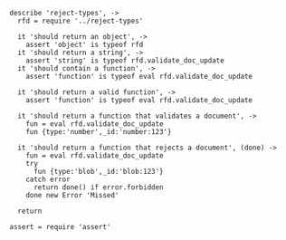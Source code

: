     describe 'reject-types', ->
      rfd = require '../reject-types'

      it 'should return an object', ->
        assert 'object' is typeof rfd
      it 'should return a string', ->
        assert 'string' is typeof rfd.validate_doc_update
      it 'should contain a function', ->
        assert 'function' is typeof eval rfd.validate_doc_update

      it 'should return a valid function', ->
        assert 'function' is typeof eval rfd.validate_doc_update

      it 'should return a function that validates a document', ->
        fun = eval rfd.validate_doc_update
        fun {type:'number',_id:'number:123'}

      it 'should return a function that rejects a document', (done) ->
        fun = eval rfd.validate_doc_update
        try
          fun {type:'blob',_id:'blob:123'}
        catch error
          return done() if error.forbidden
        done new Error 'Missed'

      return

    assert = require 'assert'
